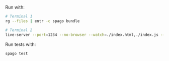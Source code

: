 Run with:

```sh
# Terminal 1
rg --files | entr -c spago bundle

# Terminal 2
live-server --port=1234 --no-browser --watch=./index.html,./index.js --entry-file=./index.html
```

Run tests with:

```
spago test
```
